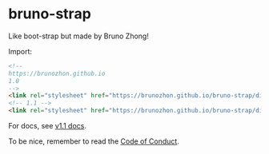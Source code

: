 # bruno-strap

Like boot-strap but made by Bruno Zhong!

Import:

```html
<!--
https://brunozhon.github.io
1.0
-->
<link rel="stylesheet" href="https://brunozhon.github.io/bruno-strap/dist/1.0/bruno-strap.css" />
<!-- 1.1 -->
<link rel="stylesheet" href="https://brunozhon.github.io/bruno-strap/dist/1.1/bruno-strap.css" />
```

For docs, see [v1.1 docs](/bruno-strap/docs/1.1/).

To be nice, remember to read the [Code of Conduct](/bruno-strap/coc/).
